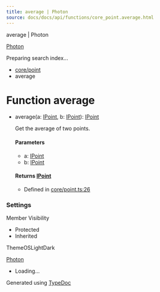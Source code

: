```yaml
---
title: average | Photon
source: docs/docs/api/functions/core_point.average.html
---
```


average | Photon

[Photon](../index.md)




Preparing search index...

* [core/point](../modules/core_point.md)
* average

# Function average

* average(a: [IPoint](../interfaces/core_schema.IPoint.md), b: [IPoint](../interfaces/core_schema.IPoint.md)): [IPoint](../interfaces/core_schema.IPoint.md)

  Get the average of two points.

  #### Parameters

  + a: [IPoint](../interfaces/core_schema.IPoint.md)
  + b: [IPoint](../interfaces/core_schema.IPoint.md)

  #### Returns [IPoint](../interfaces/core_schema.IPoint.md)

  + Defined in [core/point.ts:26](https://github.com/mwhite454/photon/blob/main/packages/photon/src/core/point.ts#L26)

### Settings

Member Visibility

* Protected
* Inherited

ThemeOSLightDark

[Photon](../index.md)

* Loading...

Generated using [TypeDoc](https://typedoc.org/)
